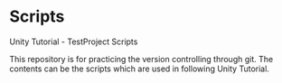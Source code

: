 # Scripts
Unity Tutorial - TestProject Scripts

This repository is for practicing the version controlling through git.
The contents can be the scripts which are used in following Unity Tutorial.
